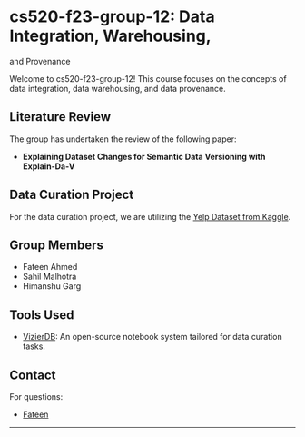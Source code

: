 # cs520-f23-group-12: Data Integration, Warehousing, 
and Provenance

Welcome to cs520-f23-group-12! This course focuses on the concepts of data integration, data warehousing, and data provenance.

## Literature Review

The group has undertaken the review of the following paper:
- **Explaining Dataset Changes for Semantic Data Versioning with Explain-Da-V**

## Data Curation Project

For the data curation project, we are utilizing the [Yelp Dataset from Kaggle](https://www.kaggle.com/datasets/yelp-dataset/yelp-dataset/data).

## Group Members

- Fateen Ahmed
- Sahil Malhotra
- Himanshu Garg

## Tools Used

- [VizierDB](https://github.com/IITDBGroup/cs520): An open-source notebook system tailored for data curation tasks.

## Contact

For questions:
-  [Fateen](mailto:fahmed22@hawk.iit.edu)

---


